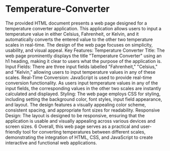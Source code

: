 # Temperature-Converter
The provided HTML document presents a web page designed for a 
temperature converter application. This application allows users to input 
a temperature value in either Celsius, Fahrenheit, or Kelvin, and it 
automatically converts the entered value to the other two temperature 
scales in real-time. The design of the web page focuses on simplicity, 
usability, and visual appeal. 
Key Features: 
Temperature Converter Title: The web page prominently displays 
the title "Temperature Converter" using an h1 heading, making it 
clear to users what the purpose of the application is. 
Input Fields: There are three input fields labelled "Fahrenheit," 
"Celsius," and "Kelvin," allowing users to input temperature 
values in any of these scales. 
Real-Time Conversion: JavaScript is used to provide real-time 
conversion functionality. As users input temperature values in any 
of the input fields, the corresponding values in the other two scales 
are instantly calculated and displayed. 
Styling: The web page employs CSS for styling, including setting 
the background color, font styles, input field appearance, and 
layout. The design features a visually appealing color scheme, 
consistent spacing, and appropriate font sizes for readability. 
Responsive Design: The layout is designed to be responsive, 
ensuring that the application is usable and visually appealing 
across various devices and screen sizes. 
6 
Overall, this web page serves as a practical and user-friendly tool 
for converting temperatures between different scales, 
demonstrating the integration of HTML, CSS, and JavaScript to 
create interactive and functional web applications. 
